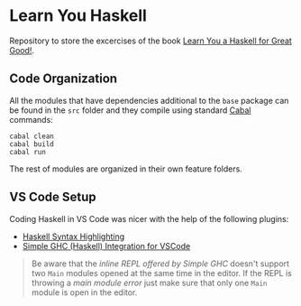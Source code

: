 Learn You Haskell
=================

Repository to store the excercises of the book
[Learn You a Haskell for Great Good!](http://learnyouahaskell.com/chapters).


## Code Organization

All the modules that have dependencies additional to the `base` package can be found in the `src`
folder and they compile using standard [Cabal](https://www.haskell.org/cabal/) commands:

```shell
cabal clean
cabal build
cabal run
```

The rest of modules are organized in their own feature folders.


## VS Code Setup

Coding Haskell in VS Code was nicer with the help of the following plugins:
* [Haskell Syntax Highlighting](https://marketplace.visualstudio.com/items?itemName=justusadam.language-haskell)
* [Simple GHC (Haskell) Integration for VSCode](https://marketplace.visualstudio.com/items?itemName=dramforever.vscode-ghc-simple)

> Be aware that the *inline REPL offered by Simple GHC* doesn't support two `Main` modules opened
> at the same time in the editor. If the REPL is throwing a *main module error* just make sure that
> only one `Main` module is open in the editor.
